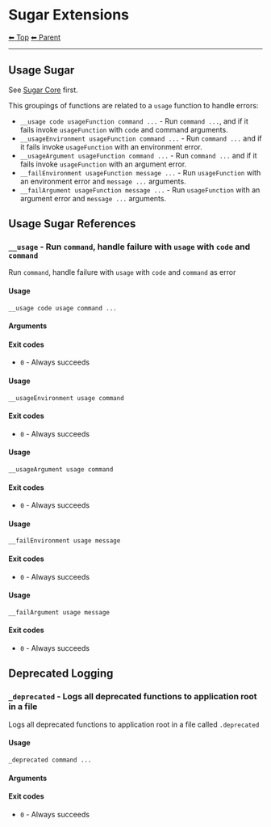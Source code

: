 # Sugar Extensions

<!-- TEMPLATE header 2 -->
[⬅ Top](index.md) [⬅ Parent ](../index.md)
<hr />

## Usage Sugar

See [Sugar Core](_sugar.md) first.

This groupings of functions are related to a `usage` function to handle errors:

- `__usage code usageFunction command ...` - Run `command ...`, and if it fails invoke `usageFunction` with `code` and command arguments.
- `__usageEnvironment usageFunction command ...` - Run `command ...` and if it fails invoke `usageFunction` with an environment error.
- `__usageArgument usageFunction command ...` - Run `command ...` and if it fails invoke `usageFunction` with an argument error.
- `__failEnvironment usageFunction message ...` - Run `usageFunction` with an environment error and `message ...` arguments.
- `__failArgument usageFunction message ...` - Run `usageFunction` with an argument error and `message ...` arguments.

## Usage Sugar References


### `__usage` - Run `command`, handle failure with `usage` with `code` and `command`

Run `command`, handle failure with `usage` with `code` and `command` as error

#### Usage

    __usage code usage command ...
    

#### Arguments



#### Exit codes

- `0` - Always succeeds

#### Usage

    __usageEnvironment usage command
    

#### Exit codes

- `0` - Always succeeds

#### Usage

    __usageArgument usage command
    

#### Exit codes

- `0` - Always succeeds

#### Usage

    __failEnvironment usage message
    

#### Exit codes

- `0` - Always succeeds

#### Usage

    __failArgument usage message
    

#### Exit codes

- `0` - Always succeeds

## Deprecated Logging


### `_deprecated` - Logs all deprecated functions to application root in a file

Logs all deprecated functions to application root in a file called `.deprecated`

#### Usage

    _deprecated command ...
    

#### Arguments



#### Exit codes

- `0` - Always succeeds
